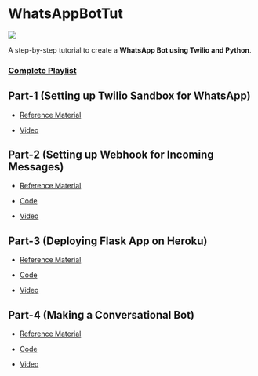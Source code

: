 # WhatsAppBotTut

![](https://github.com/nikhilkumarsingh/WhatsAppBotTut/blob/master/images/1.png?raw=true)

A step-by-step tutorial to create a **WhatsApp Bot using Twilio and Python**.

### [Complete Playlist](https://www.youtube.com/playlist?list=PLyb_C2HpOQSBSm9nGrqSYb_y7VqDrMKJu)

## Part-1 (Setting up Twilio Sandbox for WhatsApp)

- [Reference Material](https://github.com/nikhilkumarsingh/WhatsAppBotTut/blob/master/01.%20Setting%20up%20Twilio%20Sandbox%20for%20WhatsApp.ipynb)

- [Video](https://www.youtube.com/watch?v=BKK5NMDC0fk)


## Part-2 (Setting up Webhook for Incoming Messages)

- [Reference Material](https://github.com/nikhilkumarsingh/WhatsAppBotTut/blob/master/02.%20Setting%20up%20Webhook%20for%20Incoming%20Messages.ipynb)

- [Code](https://github.com/nikhilkumarsingh/WhatsAppBotTut/tree/master/code/echo_bot)

- [Video](https://www.youtube.com/watch?v=EeUdel2AJ5g)



## Part-3 (Deploying Flask App on Heroku)

- [Reference Material](https://github.com/nikhilkumarsingh/WhatsAppBotTut/blob/master/03.%20Deploying%20Flask%20App%20on%20Heroku.ipynb)

- [Code](https://github.com/nikhilkumarsingh/WhatsAppBotTut/tree/master/code/echo_bot)

- [Video](https://www.youtube.com/watch?v=4ho21Wppf30)


## Part-4 (Making a Conversational Bot)

- [Reference Material](https://github.com/nikhilkumarsingh/WhatsAppBotTut/blob/master/04.%20Making%20a%20conversational%20bot.ipynb)

- [Code](https://github.com/nikhilkumarsingh/WhatsAppBotTut/tree/master/code/joke_bot)

- [Video](https://www.youtube.com/watch?v=HiillVo1gJY)
